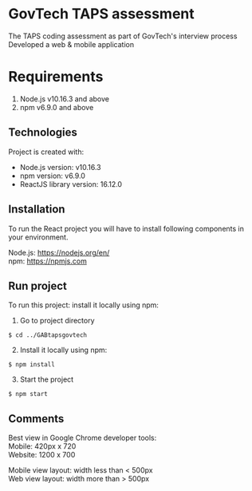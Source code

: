 # GovTech TAPS assessment
The TAPS coding assessment as part of GovTech's interview process <br/>
Developed a web & mobile application

# Requirements
1. Node.js v10.16.3 and above
2. npm v6.9.0 and above
	
## Technologies
Project is created with:
* Node.js version: v10.16.3
* npm version: v6.9.0
* ReactJS library version: 16.12.0

## Installation
To run the React project you will have to install following components in your environment.

Node.js: https://nodejs.org/en/ <br/>
npm: https://npmjs.com

## Run project
To run this project:  install it locally using npm:
1. Go to project directory
```
$ cd ../GABtapsgovtech
```
2. Install it locally using npm:
```
$ npm install
```
3. Start the project
```
$ npm start
```

## Comments
Best view in Google Chrome developer tools: <br/>
Mobile: 420px x 720 <br/>
Website: 1200 x 700 <br/>

Mobile view layout: width less than < 500px <br/>
Web view layout: width more than > 500px 
